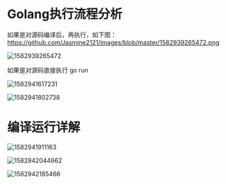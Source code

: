 # Golang执行流程分析

如果是对源码编译后，再执行，如下图：
https://github.com/Jasmine2121/images/blob/master/1582939265472.png

![1582939265472](C:\Users\pjmjty\AppData\Roaming\Typora\typora-user-images\1582939265472.png)

如果是对源码直接执行 go run 

![1582941617231](C:\Users\pjmjty\AppData\Roaming\Typora\typora-user-images\1582941617231.png)

![1582941802738](C:\Users\pjmjty\AppData\Roaming\Typora\typora-user-images\1582941802738.png)

# 编译运行详解



![1582941911163](C:\Users\pjmjty\AppData\Roaming\Typora\typora-user-images\1582941911163.png)

![1582942044662](C:\Users\pjmjty\AppData\Roaming\Typora\typora-user-images\1582942044662.png)

![1582942185466](C:\Users\pjmjty\AppData\Roaming\Typora\typora-user-images\1582942185466.png)

